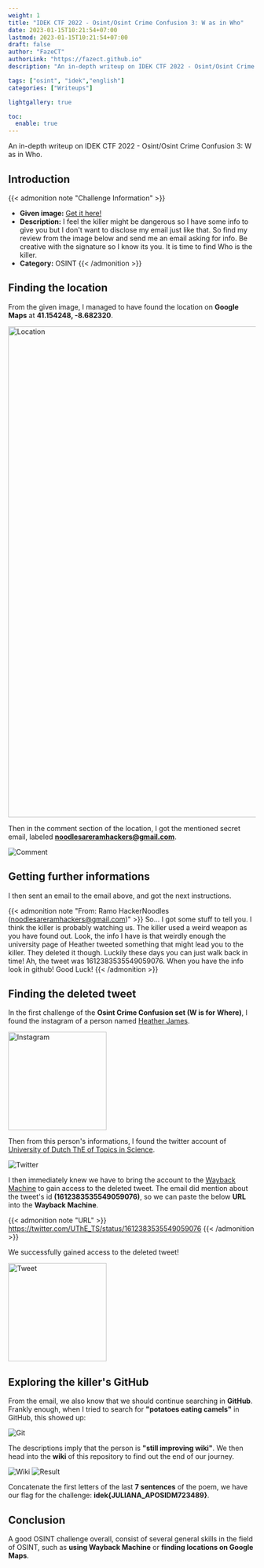 ```yaml
---
weight: 1
title: "IDEK CTF 2022 - Osint/Osint Crime Confusion 3: W as in Who"
date: 2023-01-15T10:21:54+07:00
lastmod: 2023-01-15T10:21:54+07:00
draft: false
author: "FazeCT"
authorLink: "https://fazect.github.io"
description: "An in-depth writeup on IDEK CTF 2022 - Osint/Osint Crime Confusion 3: W as in Who"

tags: ["osint", "idek","english"]
categories: ["Writeups"]

lightgallery: true

toc:
  enable: true
---
```


An in-depth writeup on IDEK CTF 2022 - Osint/Osint Crime Confusion 3: W as in Who.

<!--more-->

## Introduction

{{< admonition note "Challenge Information" >}}
* **Given image:** [Get it here!](https://drive.google.com/file/d/1sYKHJvmFAB0yjWCTEdp_ZL9g1Eh0G56x/view?usp=share_link)
* **Description:** I feel the killer might be dangerous so I have some info to give you but I don't want to disclose my email just like that. So find my review from the image below and send me an email asking for info. Be creative with the signature so I know its you. It is time to find Who is the killer.
* **Category:** OSINT
{{< /admonition >}}

## Finding the location
 
From the given image, I managed to have found the location on **Google Maps** at **41.154248, -8.682320**. 

<img src="map.png" alt="Location" width="1000"/>

Then in the comment section of the location, I got the mentioned secret email, labeled **noodlesareramhackers@gmail.com**.

![Comment](comment.png)

## Getting further informations

I then sent an email to the email above, and got the next instructions.

{{< admonition note "From: Ramo HackerNoodles (noodlesareramhackers@gmail.com)" >}}
So... I got some stuff to tell you. I think the killer is probably watching us. The killer used a weird weapon as you have found out. Look, the info I have is that weirdly enough the university page of Heather tweeted something that might lead you to the killer. They deleted it though. Luckily these days you can just walk back in time! Ah, the tweet was 1612383535549059076. When you have the info look in github!
Good Luck! 
{{< /admonition >}}

## Finding the deleted tweet

In the first challenge of the **Osint Crime Confusion set (W is for Where)**, I found the instagram of a person named [Heather James](https://www.instagram.com/hjthepainteng/).

<img src="ins.png" alt="Instagram" width="200"/>

Then from this person's informations, I found the twitter account of [University of Dutch ThE of Topics in Science](https://twitter.com/UThE_TS).

![Twitter](uni.png)

I then immediately knew we have to bring the account to the [Wayback Machine](https://web.archive.org) to gain access to the deleted tweet. The email did mention about the tweet's id **(1612383535549059076)**, so we can paste the below **URL** into the **Wayback Machine**.

{{< admonition note "URL" >}}
https://twitter.com/UThE_TS/status/1612383535549059076
{{< /admonition >}}

We successfully gained access to the deleted tweet!

<img src="tweet.png" alt="Tweet" width="200"/>

## Exploring the killer's GitHub

From the email, we also know that we should continue searching in **GitHub**. Frankly enough, when I tried to search for **"potatoes eating camels"** in GitHub, this showed up:

![Git](git.png)

The descriptions imply that the person is **"still improving wiki"**. We then head into the **wiki** of this repository to find out the end of our journey.

![Wiki](wiki.png)
![Result](flag.png)

Concatenate the first letters of the last **7 sentences** of the poem, we have our flag for the challenge: **idek{JULIANA_APOSIDM723489}**.

## Conclusion

A good OSINT challenge overall, consist of several general skills in the field of OSINT, such as **using Wayback Machine** or **finding locations on Google Maps**.

